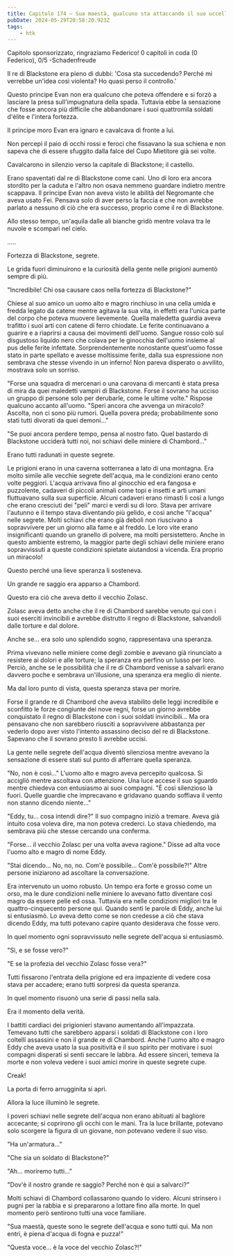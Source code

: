 ```yaml
---
title: Capitolo 174 – Sua maestà, qualcuno sta attaccando il suo uccello (prima parte)
pubDate: 2024-05-29T20:58:20.923Z
tags:
    - htk
---
```



Capitolo sponsorizzato, ringraziamo Federico!
0 capitoli in coda (0 Federico), 0/5
-Schadenfreude


Il re di Blackstone era pieno di dubbi: 'Cosa sta succedendo? Perché mi verrebbe un'idea così violenta? Ho quasi perso il controllo.'


Questo principe Evan non era qualcuno che poteva offendere e si forzò a lasciare la presa sull'impugnatura della spada. Tuttavia ebbe la sensazione che fosse ancora più difficile che abbandonare i suoi quattromila soldati d'élite e l'intera fortezza.


Il principe moro Evan era ignaro e cavalcava di fronte a lui.


Non percepì il paio di occhi rossi e feroci che fissavano la sua schiena e non sapeva che di essere sfuggito dalla falce del Cupo Mietitore già sei volte.


Cavalcarono in silenzio verso la capitale di Blackstone; il castello.


Erano spaventati dal re di Blackstone come cani. Uno di loro era ancora stordito per la caduta e l'altro non osava nemmeno guardare indietro mentre scappava. Il principe Evan non aveva visto le abilità del Negromante che aveva usato Fei. Pensava solo di aver perso la faccia e che non avrebbe parlato a nessuno di ciò che era successo, proprio come il re di Blackstone.


Allo stesso tempo, un'aquila dalle ali bianche gridò mentre volava tra le nuvole e scomparì nel cielo.


.....


Fortezza di Blackstone, segrete.


Le grida fuori diminuirono e la curiosità della gente nelle prigioni aumentò sempre di più.


"Incredibile! Chi osa causare caos nella fortezza di Blackstone?"


Chiese al suo amico un uomo alto e magro rinchiuso in una cella umida e fredda legato da catene mentre agitava la sua vita, in effetti era l'unica parte del corpo che poteva muovere lievemente. Quella maledetta guardia aveva trafitto i suoi arti con catene di ferro chiodate. Le ferite continuavano a guarire e a riaprirsi a causa dei movimenti dell'uomo. Sangue rosso colò sul disgustoso liquido nero che colava per le ginocchia dell'uomo insieme al pus delle ferite infettate. Sorprendentemente nonostante quest'uomo fosse stato in parte spellato e avesse moltissime ferite, dalla sua espressione non sembrava che stesse vivendo in un inferno! Non pareva disperato o avvilito, mostrava solo un sorriso.


"Forse una squadra di mercenari o una carovana di mercanti è stata presa di mira da quei maledetti vampiri di Blackstone. Forse il sovrano ha ucciso un gruppo di persone solo per derubarle, come le ultime volte." Rispose qualcuno accanto all'uomo. "Speri ancora che avvenga un miracolo? Ascolta, non ci sono più rumori. Quella povera preda; probabilmente sono stati tutti divorati da quei demoni..."


"Se puoi ancora perdere tempo, pensa al nostro fato. Quel bastardo di Blackstone ucciderà tutti noi, noi schiavi delle miniere di Chambord..."


Erano tutti radunati in queste segrete.


Le prigioni erano in una caverna sotterranea a lato di una montagna. Era molto simile alle vecchie segrete dell'acqua, ma le condizioni erano cento volte peggiori. L'acqua arrivava fino al ginocchio ed era fangosa e puzzolente, cadaveri di piccoli animali come topi e insetti e arti umani fluttuavano sulla sua superficie. Alcuni cadaveri erano rimasti lì così a lungo che erano cresciuti dei "peli" marci e verdi su di loro.
Stava per arrivare l'autunno e il tempo stava diventando più gelido, e così anche "l'acqua" nelle segrete. Molti schiavi che erano già deboli non riuscivano a sopravvivere per un giorno alla fame e al freddo. Le loro vite erano insignificanti quando un granello di polvere, ma molti persistettero.
Anche in questo ambiente estremo, la maggior parte degli schiavi delle miniere erano sopravvissuti a queste condizioni spietate aiutandosi a vicenda. Era proprio un miracolo!


Questo perché una lieve speranza li sosteneva.


Un grande re saggio era apparso a Chambord.


Questo era ciò che aveva detto il vecchio Zolasc.


Zolasc aveva detto anche che il re di Chambord sarebbe venuto qui con i suoi eserciti invincibili e avrebbe distrutto il regno di Blackstone, salvandoli dalle torture e dal dolore.


Anche se... era solo uno splendido sogno, rappresentava una speranza.


Prima vivevano nelle miniere come degli zombie e avevano già rinunciato a resistere ai dolori e alle torture; la speranza era perfino un lusso per loro. Perciò, anche se le possibilità che il re di Chambord venisse a salvarli erano davvero poche e sembrava un'illusione, una speranza era meglio di niente.


Ma dal loro punto di vista, questa speranza stava per morire.


Forse il grande re di Chambord che aveva stabilito delle leggi incredibile e sconfitto le forze congiunte dei nove regni, forse un giorno avrebbe conquistato il regno di Blackstone con i suoi soldati invincibili... Ma ora pensavano che non sarebbero riusciti a sopravvivere abbastanza per vederlo dopo aver visto l'intento assassino deciso del re di Blackstone. Sapevano che il sovrano presto li avrebbe uccisi.


La gente nelle segrete dell'acqua diventò silenziosa mentre avevano la sensazione di essere stati sul punto di afferrare quella speranza.


"No, non è così..." L'uomo alto e magro aveva percepito qualcosa. Si accigliò mentre ascoltava con attenzione. Una luce accese il suo sguardo mentre chiedeva con entusiasmo ai suoi compagni. "È così silenzioso là fuori. Quelle guardie che imprecavano e gridavano quando soffiava il vento non stanno dicendo niente..."


"Eddy, tu... cosa intendi dire?" Il suo compagno iniziò a tremare. Aveva già intuito cosa voleva dire, ma non poteva crederci. Lo stava chiedendo, ma sembrava più che stesse cercando una conferma.


"Forse... il vecchio Zolasc per una volta aveva ragione." Disse ad alta voce l'uomo alto e magro di nome Eddy.


"Stai dicendo... No, no, no. Com'è possibile... Com'è possibile?!" Altre persone iniziarono ad ascoltare la conversazione.


Era intervenuto un uomo robusto. Un tempo era forte e grosso come un orso, ma le dure condizioni nelle miniere lo avevano fatto diventare così magro da essere pelle ed ossa. Tuttavia era nelle condizioni migliori tra le quattro-cinquecento persone qui. Quando sentì le parole di Eddy, anche lui si entusiasmò. Lo aveva detto come se non credesse a ciò che stava dicendo Eddy, ma tutti potevano capire quanto desiderava che fosse vero.


In quel momento ogni sopravvissuto nelle segrete dell'acqua si entusiasmò.


"Sì, e se fosse vero?"


"E se la profezia del vecchio Zolasc fosse vera?"


Tutti fissarono l'entrata della prigione ed era impaziente di vedere cosa stava per accadere; erano tutti sorpresi da questa speranza.


In quel momento risuonò una serie di passi nella sala.


Era il momento della verità.


I battiti cardiaci dei prigionieri stavano aumentando all'impazzata. Temevano tutti che sarebbero apparsi i soldati di Blackstone con i loro coltelli assassini e non il grande re di Chambord. Anche l'uomo alto e magro Eddy che aveva usato la sua positività e il suo spirito per motivare i suoi compagni disperati si sentì seccare le labbra. Ad essere sinceri, temeva la morte e non voleva vedere i suoi amici morire in queste segrete cupe.


Creak!


La porta di ferro arrugginita si aprì.


Allora la luce illuminò le segrete.


I poveri schiavi nelle segrete dell'acqua non erano abituati al bagliore accecante; si coprirono gli occhi con le mani. Tra la luce brillante, potevano solo scorgere la figura di un giovane, non potevano vedere il suo viso.


"Ha un'armatura..."


"Che sia un soldato di Blackstone?"


"Ah... moriremo tutti..."


"Dov'è il nostro grande re saggio? Perché non è qui a salvarci?"


Molti schiavi di Chambord collassarono quando lo videro. Alcuni strinsero i pugni per la rabbia e si prepararono a lottare fino alla morte. In quel momento però sentirono tutti una voce familiare.


"Sua maestà, queste sono le segrete dell'acqua e sono tutti qui. Ma non entri, è piena d'acqua di fogna e puzza!"


"Questa voce... è la voce del vecchio Zolasc?!"





